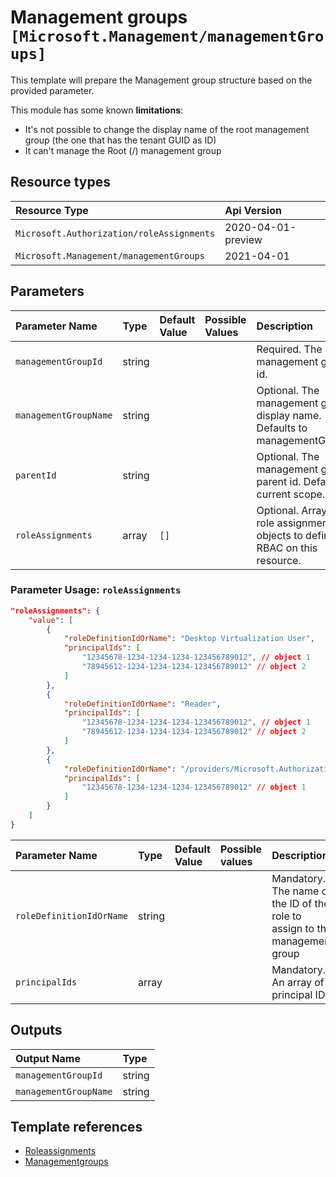 # Management groups `[Microsoft.Management/managementGroups]`

This template will prepare the Management group structure based on the provided parameter.

This module has some known **limitations**:

- It's not possible to change the display name of the root management group (the one that has the tenant GUID as ID)
- It can't manage the Root (/) management group

## Resource types
| Resource Type | Api Version |
| :-- | :-- |
| `Microsoft.Authorization/roleAssignments` | 2020-04-01-preview |
| `Microsoft.Management/managementGroups` | 2021-04-01 |

## Parameters
| Parameter Name | Type | Default Value | Possible Values | Description |
| :-- | :-- | :-- | :-- | :-- |
| `managementGroupId` | string |  |  | Required. The management group id. |
| `managementGroupName` | string |  |  | Optional. The management group display name. Defaults to managementGroupId.  |
| `parentId` | string |  |  | Optional. The management group parent id. Defaults to current scope. |
| `roleAssignments` | array | `[]` |  | Optional. Array of role assignment objects to define RBAC on this resource. |

### Parameter Usage: `roleAssignments`

```json
"roleAssignments": {
    "value": [
        {
            "roleDefinitionIdOrName": "Desktop Virtualization User",
            "principalIds": [
                "12345678-1234-1234-1234-123456789012", // object 1
                "78945612-1234-1234-1234-123456789012" // object 2
            ]
        },
        {
            "roleDefinitionIdOrName": "Reader",
            "principalIds": [
                "12345678-1234-1234-1234-123456789012", // object 1
                "78945612-1234-1234-1234-123456789012" // object 2
            ]
        },
        {
            "roleDefinitionIdOrName": "/providers/Microsoft.Authorization/roleDefinitions/c2f4ef07-c644-48eb-af81-4b1b4947fb11",
            "principalIds": [
                "12345678-1234-1234-1234-123456789012" // object 1
            ]
        }
    ]
}
```

| Parameter Name           | Type   | Default Value | Possible values | Description                                                                 |
| :----------------------- | :----- | :------------ | :-------------- | :-------------------------------------------------------------------------- |
| `roleDefinitionIdOrName` | string |               |                 | Mandatory. The name or the ID of the role to assign to the management group |
| `principalIds`           | array  |               |                 | Mandatory. An array of principal IDs                                        |

## Outputs
| Output Name | Type |
| :-- | :-- |
| `managementGroupId` | string |
| `managementGroupName` | string |

## Template references
- [Roleassignments](https://docs.microsoft.com/en-us/azure/templates/Microsoft.Authorization/2020-04-01-preview/roleAssignments)
- [Managementgroups](https://docs.microsoft.com/en-us/azure/templates/Microsoft.Management/2021-04-01/managementGroups)
